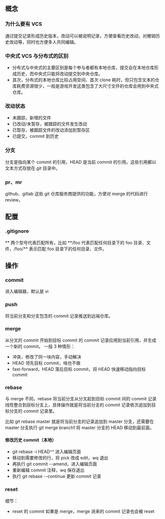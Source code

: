 ## 概念

### 为什么要有 VCS

通过提交记录形成历史版本，改动可以被说明记录，方便查看历史改动，对撤销历史改动等，同时也方便多人共同编辑。

### 中央式 VCS 与分布式的区别

- 分布式与中央式的主要区别是每个参与者都有本地仓库，提交会在本地仓库形成历史，而中央式只能将改动提交到中央仓库。
- 其次，分布式的本地仓库比较占用空间、首次 clone 耗时，但只包含文本的仓库耗费资源很少，一般是游戏开发这类包含了大尺寸文件的仓库会用到中央式仓库。

### 改动状态

- 未跟踪，新增的文件
- 已改动/未暂存，被跟踪的文件发生改动
- 已暂存，被跟踪文件的改动添加到暂存区
- 已提交，commit 到历史

### 分支

分支是指向某个 commit 的引用，HEAD 是当前 commit 的引用。这些引用都以文本方式存放在.git 目录中。

### pr、mr

github、gitlab 这些 git 仓库服务商提供的功能，方便对 merge 的代码进行 review。

## 配置

### .gitignore

** 两个型号代表匹配所有，比如 **/foo 代表匹配任何目录下的 foo 目录、文件，/foo/\*\* 表示匹配 foo 目录下的任何目录、文件。

## 操作

### commit

进入编辑器，默认是 vi

### push

将当前分支和分支包含的 commit 记录推送到远端仓库。

### merge

从分叉的 commit 开始到目标 commit 的 commit 记录应用到当前引用，并生成一个新的 commit。
一般 3 种情形：

- 冲突，修改了同一块内容，手动解决
- HEAD 领先目标 commit，啥也不做
- fast-forward，HEAD 落后目标 commit，将 HEAD 快速移动指向目标 commit

### rebase

与 merge 不同，rebase 将当前分支从分叉起到目标 commit 间的 commit 记录线性整合到目标分支上，具体操作就是将当前分支的 commit 记录依次追加到目标分支的 commit 记录里。

比如 git rebase master 就是将当前分支的记录追加到 master 分支，还需要在 master 分支执行 git merge branch1 将 master 分支的 HEAD 移动到最前面。

#### 修改历史 commit（本地）

- git rebase -i HEAD^^ 进入编辑页面
- 移动到需要修改的行，将 pick 改成 edit，wq 退出
- 再执行 git commit --amend，进入编辑页面
- 重新编辑 commit 注释，wq 保存退出
- 执行 git rebase --continue 更新 commit 记录

### reset

细节：

- reset 的 commit 如果是 merge，merge 进来的 commit 记录也会被 reset

